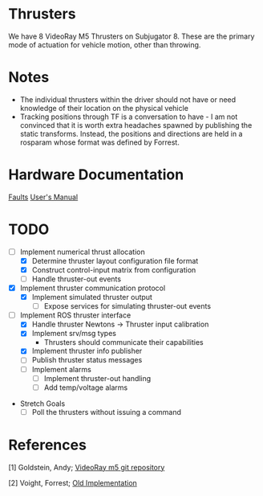 Thrusters
=========

We have 8 VideoRay M5 Thrusters on Subjugator 8. These are the primary mode of actuation for vehicle motion, other than throwing.

# Notes

- The individual thrusters within the driver should not have or need knowledge of their location on the physical vehicle
- Tracking positions through TF is a conversation to have - I am not convinced that it is worth extra  headaches spawned by publishing the static transforms. Instead, the positions and directions are held in a rosparam whose format was defined by Forrest.

# Hardware Documentation
[Faults](http://download.videoray.com/documentation/m5_thruster/html/configuration_mode.html)
[User's Manual](http://download.videoray.com/documentation/m5_thruster/html/)

# TODO

* [ ] Implement numerical thrust allocation
    * [x] Determine thruster layout configuration file format
    * [x] Construct control-input matrix from configuration
    * [ ] Handle thruster-out events
* [x] Implement thruster communication protocol
    * [x] Implement simulated thruster output
        * [ ] Expose services for simulating thruster-out events
* [ ] Implement ROS thruster interface
    * [x] Handle thruster Newtons -> Thruster input calibration
    * [x] Implement srv/msg types
        * Thrusters should communicate their capabilities
    * [x] Implement thruster info publisher
    * [ ] Publish thruster status messages
    * [ ] Implement alarms
        * [ ] Implement thruster-out handling
        * [ ] Add temp/voltage alarms

* Stretch Goals
    * [ ] Poll the thrusters without issuing a command

# References

[1] Goldstein, Andy; [VideoRay m5 git repository](https://github.com/videoray/Thruster)

[2] Voight, Forrest; [Old Implementation](https://github.com/uf-mil/software-common/blob/master/videoray_m5_thruster_driver/scripts/videoray_m5_thruster_driver)